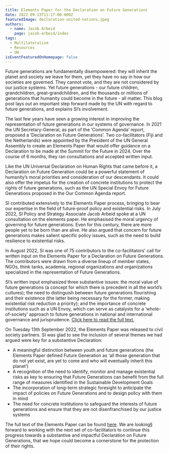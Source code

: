 ```yaml
---
title: Elements Paper for the Declaration on Future Generations
date: 2022-09-13T11:17:00.000Z
featuredImage: declaration-united-nations.jpeg
authors:
  - name: Jacob Arbeid
    page: jacob-arbeid/index
tags:
  - Multilateralism
  - Resources
  - UN
isEventFeaturedOnHomepage: false
---
```

Future generations are fundamentally disempowered: they will inherit the planet and society we leave for them, yet they have no say in how our societies are governed. They cannot vote, and they are not considered by our justice systems. Yet future generations - our future children, grandchildren, great-grandchildren, and the thousands or millions of generations that humanity could become in the future - all matter. This blog post lays out an important step forward made by the UN with regard to future generations, and explains SI’s involvement.

The last few years have seen a growing interest in improving the representation of future generations in our systems of governance. In 2021 the UN Secretary-General, as part of the ‘Common Agenda’ report, proposed a ‘Declaration on Future Generations’. Two co-facilitators (Fiji and the Netherlands) were appointed by the President of the UN General Assembly to create an Elements Paper that would offer guidance on a Declaration to be made at the Summit for the Future in 2024. Over the course of 6 months, they ran consultations and accepted written input.

Like the UN Universal Declaration on Human Rights that came before it, a Declaration on Future Generation could be a powerful statement of humanity’s moral priorities and consideration of our descendants. It could also offer the impetus for the creation of concrete institutions to protect the rights of future generations, such as the UN Special Envoy for Future Generations proposed in the Our Common Agenda report. 

SI contributed extensively to the Elements Paper process, bringing to bear our expertise in the field of future-proof policy and existential risks. In July 2022, SI Policy and Strategy Associate Jacob Arbeid spoke at a UN consultation on the elements paper. He emphasised the moral urgency of governing for future generations. Even for this century, there are more people yet to be born than are alive. He also argued that concern for future generations makes salient specific policy issues, such as the need to build resilience to existential risks.

In August 2022, SI was one of 75 contributors to the co-facilitators’ call for written input on the Elements Paper for a Declaration on Future Generations. The contributors were drawn from a diverse lineup of member states, NGOs, think tanks, academia, regional organizations and organizations specialized in the representation of Future Generations.

SI’s written input emphasized three substantive issues: the moral value of future generations (a concept for which there is precedent in all the world’s cultures); the need to distinguish between future generations flourishing and their existence (the latter being necessary for the former, making existential risk reduction a priority); and the importance of concrete institutions such as a UN Envoy, which can serve as catalysts for a ‘whole-of-society’ approach to future generations in national and international governance and jurisprudence. [Click here to read the full text.](https://drive.google.com/file/d/1gTJds6rAwgtzxa4QpXQ5oGISnueyQQRw/view)

On Tuesday 13th September 2022, the Elements Paper was released to civil society partners. SI was glad to see the inclusion of several themes we had argued were key for a substantive Declaration:

* A meaningful distinction between youth and future generations (the Elements Paper defined Future Generation as ‘all those generation that do not yet exist, are yet to come and who will eventually inherit this planet’)
* A recognition of the need to identify, monitor and manage existential risks as key to ensuring that Future Generations can benefit from the full range of measures identified in the Sustainable Development Goals
* The incorporation of long-term strategic foresight to anticipate the impact of policies on Future Generations and to design policy with them in mind
* The need for concrete institutions to safeguard the interests of future generations and ensure that they are not disenfranchised by our justice systems

The full text of the Elements Paper can be found [here](https://www.un.org/pga/76/2022/09/12/general-assembly-declaration-on-future-generations-pga-letter/). We are looking§ forward to working with the next set of co-facilitators to continue this progress towards a substantive and impactful Declaration on Future Generations, that we hope could become a cornerstone for the protection of their rights.